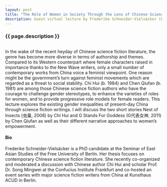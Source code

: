 ```yaml
---
layout: post
title: "The Role of Women in Society Through the Lens of Chinese Science Fiction Literature"
description: Guest virtual lecture by Frederike Schneider-Vielsäcker (FU Berlin)
---
```


<h3>{{ page.description }}</h3>

<span class="image right"><img src="/assets/images/WomenSciFi_Poster_READCHINA.png" alt="" title="" style=""></span>

In the wake of the recent heyday of Chinese science fiction literature, the genre has become more diverse in terms of authorship and themes. Compared to its Western counterpart where female characters raised in
importance thanks to the New Wave writers, only a small number of contemporary works from China voice a feminist viewpoint. One reason might be the government’s turn against feminist movements which are
regarded as a threat to social stability. Chi Hui (b. 1984) and Chen Qiufan (b. 1981) are among those Chinese science fiction authors who have the courage to challenge gender stereotypes, to enhance the varieties of roles for women, and to provide progressive role models for female readers. This lecture explores the existing gender inequalities of present-day China through science fiction writings. I will discuss the two short
stories Nest of Insects (虫巢, 2008) by Chi Hui and G Stands For Goddess (G代表女神, 2011) by Chen Qiufan as well as their different narrative approaches to women’s empowerment.

#### Bio

Frederike Schneider-Vielsäcker is a PhD candidate at the Seminar of East Asian Studies of the Free University of Berlin. Her thesis focuses on contemporary Chinese science fiction literature. She recently co-organized and
moderated a discussion with Chinese author Chi Hui and scholar Prof. Dr. Song Mingwei at the Confucius Institute Frankfurt and co-hosted an event series with major science fiction writers from China at Kunsthaus ACUD in Berlin.

